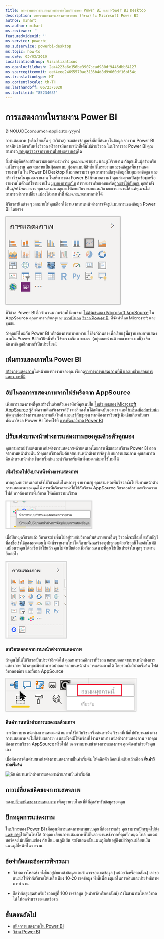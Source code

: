 ```yaml
---
title: ภาพรวมของการแสดงภาพรายงานในบริการของ Power BI และ Power BI Desktop
description: ภาพรวมของการแสดงภาพรายงาน (วิชวล) ใน Microsoft Power BI
author: mihart
ms.author: mihart
ms.reviewer: ''
featuredvideoid: ''
ms.service: powerbi
ms.subservice: powerbi-desktop
ms.topic: how-to
ms.date: 05/05/2020
LocalizationGroup: Visualizations
ms.openlocfilehash: 2ae4223a6e156be3907bcad980df9446dbb64127
ms.sourcegitcommit: eef4eee24695570ae3186b4d8d99660df16bf54c
ms.translationtype: HT
ms.contentlocale: th-TH
ms.lasthandoff: 06/23/2020
ms.locfileid: "85234635"
---
```

# <a name="visualizations-in-power-bi-reports"></a>การแสดงภาพในรายงาน Power BI

[!INCLUDE[consumer-appliesto-yyyn](../includes/consumer-appliesto-yyyn.md)]    

การแสดงภาพ (หรือเรียกสั้น ๆ ว่าวิชวล) จะแสดงข้อมูลเชิงลึกที่ค้นพบในข้อมูล รายงาน Power BI อาจมีหน้าเดียวกับหนึ่งวิชวล หรืออาจมีหลายหน้าที่เต็มไปด้วยวิชวล ในบริการของ Power BI คุณสามารถ[ปักหมุดวิชวลจากรายงานไปยังแดชบอร์ด](../create-reports/service-dashboard-pin-tile-from-report.md)ได้

สิ่งสำคัญคือต้องสร้างความแตกต่างระหว่าง *ผู้ออกแบบ*รายงาน และ*ผู้ใช้*รายงาน  ถ้าคุณเป็นผู้สร้างหรือแก้ไขรายงาน คุณจะกลายเป็นผู้ออกแบบ  ผู้ออกแบบมีสิทธิ์แก้ไขรายงานและชุดข้อมูลพื้นฐานของรายงานนั้น ใน Power BI Desktop นี่หมายความว่า คุณสามารถเปิดชุดข้อมูลในมุมมองข้อมูล และสร้างวิชวลในมุมมองรายงาน ในบริการของ Power BI นี่หมายความว่าคุณสามารถเปิดชุดข้อมูลหรือรายงานในตัวแก้ไขรายงานใน [มุมมองการแก้ไข](../consumer/end-user-reading-view.md) ถ้ารายงานหรือแดชบอร์ด[ถูกแชร์ให้กับคุณ](../consumer/end-user-shared-with-me.md) คุณกำลังเป็น*ผู้บริโภค*รายงาน คุณจะสามารถดูและโต้ตอบกับรายงานและวิชวลของรายงานได้ แต่คุณจะไม่สามารถทำการเปลี่ยนแปลงได้มากเท่าที่*นักออกแบบ*สามารถทำได้

มีวิชวลชนิดต่าง ๆ มากมายให้คุณเลือกใช้งานจากบานหน้าต่างการจัดรูปแบบการแสดงข้อมูล Power BI โดยตรง

![บานหน้าต่างที่มีไอคอนสำหรับการจัดรูปแบบการแสดงข้อมูลแต่ละชนิด](media/power-bi-report-visualizations/power-bi-icons.png)

มีวิชวล Power BI อีกจำนวนมากพร้อมใช้งานจาก [ไซต์ชุมชนของ Microsoft AppSource](https://appsource.microsoft.com) ใน AppSource คุณสามารถเรียกดูและ [ดาวน์โหลด](https://appsource.microsoft.com/marketplace/apps?page=1&product=power-bi-visuals) [วิชวล Power BI](../developer/visuals/custom-visual-develop-tutorial.md) ที่จัดทำโดย Microsoft และชุมชน

ถ้าคุณยังใหม่กับ Power BI หรือต้องการการทบทวน ใช้ลิงก์ด้านล่างเพื่อเรียนรู้พื้นฐานของการแสดงภาพใน Power BI  อีกวิธีหนึ่งคือ ใช้ตารางเนื้อหาของเรา (อยู่ตลอดด้านซ้ายของบทความนี้) เพื่อค้นหาข้อมูลอีกมากที่เป็นประโยชน์

## <a name="add-a-visualization-in-power-bi"></a>เพิ่มการแสดงภาพใน Power BI

[สร้างการแสดงภาพ](power-bi-report-add-visualizations-i.md)ในหน้าของรายงานของคุณ เรียกดู[รายการการแสดงภาพที่มี และบทช่วยสอนการแสดงภาพที่มี](power-bi-visualization-types-for-reports-and-q-and-a.md) 

## <a name="upload-a-visualization-from-a-file-or-from-appsource"></a>อัปโหลดการแสดงภาพจากไฟล์หรือจาก AppSource

เพิ่มการแสดงภาพที่คุณสร้างขึ้นด้วยตัวเอง หรือที่คุณพบใน [ไซต์ชุมชนของ  Microsoft AppSource](https://appsource.microsoft.com/marketplace/apps?product=power-bi-visuals) รู้สึกมีความคิดสร้างสรรค์? เจาะลึกลงในโค้ดต้นฉบับของเรา และใช้[เครื่องมือสำหรับนักพัฒนา](../developer/visuals/custom-visual-develop-tutorial.md)เพื่อสร้างการแสดงภาพชนิดใหม่ และ[แชร์กับชุมชน](../developer/visuals/office-store.md) หากต้องการเรียนรู้เพิ่มเติมเกี่ยวกับการพัฒนาวิชวล Power BI โปรดไปที่ [การพัฒนาวิชวล Power BI](../developer/visuals/custom-visual-develop-tutorial.md)

## <a name="personalize-your-visualization-pane"></a>ปรับแต่งบานหน้าต่างการแสดงภาพของคุณด้วยตัวคุณเอง

คุณสามารถปรับแต่งบานหน้าต่างการแสดงภาพด้วยตนเองโดยการเพิ่มและลบวิชวล Power BI ออกจากบานหน้าต่างนั้น ถ้าคุณลบวิชวลเริ่มต้นจากบานหน้าต่างการจัดรูปแบบการแสดงภาพ คุณสามารถคืนค่าบานหน้าต่างเป็นค่าเริ่มต้นและนำวิชวลเริ่มต้นทั้งหมดกลับมาใช้ใหม่ได้

### <a name="add-a-visual-to-the-visualization-pane"></a>เพิ่มวิชวลไปยังบานหน้าต่างการแสดงภาพ

หากคุณพบว่าตนเองกำลังใช้วิชวลเดิมในหลายๆ รายงานอยู่ คุณสามารถเพิ่มวิชวลนั้นไปยังบานหน้าต่างการแสดงภาพของคุณได้ การเพิ่มวิชวลจะนำไปใช้กับวิชวล AppSource วิชวลองค์กร และวิชวลจากไฟล์ หากต้องการเพิ่มวิชวล ให้คลิกขวาบนวิชวล

![ปักหมุดไปยังบานหน้าต่างการแสดงภาพ](media/power-bi-report-visualizations/power-bi-pin-custom-visual-option.png)

เมื่อปักหมุดวิชวลแล้ว วิชวลจะย้ายขึ้นไปอยู่ร่วมกับวิชวลเริ่มต้นรายการอื่นๆ วิชวลนี้จะเชื่อมโยงกับบัญชีที่ลงชื่อเข้าใช้ของคุณตอนนี้ ดังนั้นรายงานใหม่ใดก็ตามที่คุณสร้างจะประกอบด้วยวิชวลนี้โดยอัตโนมัติ เสมือนว่าคุณได้ลงชื่อเข้าใช้แล้ว คุณไม่จำเป็นต้องเพิ่มวิชวลเฉพาะที่คุณใช้เป็นประจำในทุกๆ รายงานอีกต่อไป

![บานหน้าต่างการแสดงภาพที่ปรับแต่งแล้ว](media/power-bi-report-visualizations/power-bi-personalized-visualization-pane.png)

### <a name="remove-a-visual-from-the-visualization-pane"></a>ลบวิชวลออกจากบานหน้าต่างการแสดงภาพ

ถ้าคุณไม่ได้ใช้วิชวลเป็นประจำอีกต่อไป คุณสามารถคลิกขวาที่วิชวล และลบออกจากบานหน้าต่างการแสดงภาพ วิชวลทุกชนิดสามารถนำออกจากบานหน้าต่างการแสดงภาพได้ โดยรวมถึงวิชวลเริ่มต้น ไฟล์ วิชวลองค์กร และวิชวล AppSource

![ยกเลิกการปักหมุดไปยังบานหน้าต่างการแสดงภาพ](media/power-bi-report-visualizations/unpin-visual.png)

### <a name="restore-the-visualization-pane"></a>คืนค่าบานหน้าต่างการแสดงผลด้วยภาพ

การคืนค่าบานหน้าต่างการแสดงผลด้วยภาพใช้ได้กับวิชวลเริ่มต้นเท่านั้น วิชวลที่เพิ่มไปยังบานหน้าต่างการแสดงภาพจะไม่ได้รับผลกระทบ และยังคงมีให้พร้อมใช้งานจากบานหน้าต่างการแสดงภาพ หากคุณต้องการลบวิชวล AppSource หรือไฟล์ ออกจากบานหน้าต่างการแสดงภาพ คุณต้องทำด้วยตัวคุณเอง

เมื่อต้องการคืนค่าบานหน้าต่างการแสดงภาพเป็นค่าเริ่มต้น ให้คลิกตัวเลือกเพิ่มเติมแล้วเลือก **คืนค่าวิชวลเริ่มต้น**

![คืนค่าบานหน้าต่างการแสดงผลด้วยภาพเป็นค่าเริ่มต้น](media/power-bi-report-visualizations/restore-default.png)

## <a name="change-the-visualization-type"></a>การเปลี่ยนชนิดของการแสดงภาพ

ลอง[เปลี่ยนชนิดของการแสดงภาพ](power-bi-report-change-visualization-type.md) เพื่อดูว่าแบบไหนที่ดีที่สุดสำหรับข้อมูลของคุณ

## <a name="pin-the-visualization"></a>ปักหมุดการแสดงภาพ

ในบริการของ Power BI เมื่อคุณมีการแสดงภาพตามแบบคุณที่ต้องการแล้ว คุณสามารถ[ปักหมุดไปยังแดชบอร์ด](../create-reports/service-dashboard-pin-tile-from-report.md)ให้เป็นไทล์ได้ ถ้าคุณเปลี่ยนการแสดงภาพที่ใช้ในรายงานหลังจากที่คุณปักหมุด ไทล์บนแดชบอร์ดจะไม่เปลี่ยนแปลง ถ้าเป็นแผนภูมิเส้น จะยังแสดงเป็นแผนภูมิเส้นอยู่ถึงแม้ว่าคุณเปลี่ยนเป็นแผนภูมิโดนัทในรายงาน

## <a name="limitations-and-considerations"></a>ข้อจำกัดและข้อควรพิจารณา
- วิชวลอาจโหลดช้า ทั้งขึ้นอยู่กับแหล่งข้อมูลและจำนวนของเขตข้อมูล (หน่วยวัดหรือคอลัมน์)  เราขอแนะนำให้จำกัดวิชวลให้เหลือเพียง 10-20 เขตข้อมูล ทั้งนี้เพื่อเหตุผลในการอ่านและประสิทธิภาพการทำงาน 

- ขีดจำกัดสูงสุดสำหรับวิชวลอยู่ที่ 100 เขตข้อมูล (หน่วยวัดหรือคอลัมน์) ถ้าไม่สามารถโหลดวิชวลได้ ให้ลดจำนวนของเขตข้อมูล

## <a name="next-steps"></a>ขั้นตอนถัดไป

* [ชนิดการแสดงภาพใน Power BI](power-bi-visualization-types-for-reports-and-q-and-a.md)
* [วิชวล Power BI](../developer/visuals/power-bi-custom-visuals.md)

